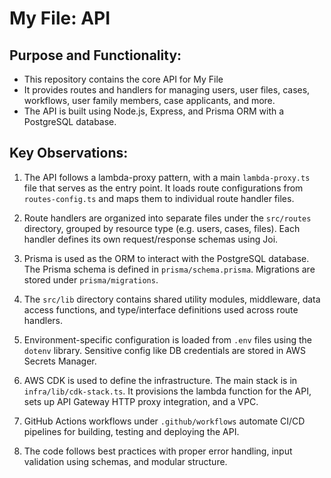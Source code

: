 # My File: API

## Purpose and Functionality:

- This repository contains the core API for My File
- It provides routes and handlers for managing users, user files, cases, workflows, user family members, case applicants, and more.
- The API is built using Node.js, Express, and Prisma ORM with a PostgreSQL database.

## Key Observations:

1. The API follows a lambda-proxy pattern, with a main `lambda-proxy.ts` file that serves as the entry point. It loads route configurations from `routes-config.ts` and maps them to individual route handler files.

2. Route handlers are organized into separate files under the `src/routes` directory, grouped by resource type (e.g. users, cases, files). Each handler defines its own request/response schemas using Joi.

3. Prisma is used as the ORM to interact with the PostgreSQL database. The Prisma schema is defined in `prisma/schema.prisma`. Migrations are stored under `prisma/migrations`.

4. The `src/lib` directory contains shared utility modules, middleware, data access functions, and type/interface definitions used across route handlers.

5. Environment-specific configuration is loaded from `.env` files using the `dotenv` library. Sensitive config like DB credentials are stored in AWS Secrets Manager.

6. AWS CDK is used to define the infrastructure. The main stack is in `infra/lib/cdk-stack.ts`. It provisions the lambda function for the API, sets up API Gateway HTTP proxy integration, and a VPC.

7. GitHub Actions workflows under `.github/workflows` automate CI/CD pipelines for building, testing and deploying the API.

8. The code follows best practices with proper error handling, input validation using schemas, and modular structure.
